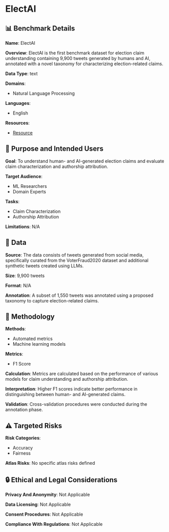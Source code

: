 # ElectAI

## 📊 Benchmark Details

**Name**: ElectAI

**Overview**: ElectAI is the first benchmark dataset for election claim understanding containing 9,900 tweets generated by humans and AI, annotated with a novel taxonomy for characterizing election-related claims.

**Data Type**: text

**Domains**:
- Natural Language Processing

**Languages**:
- English

**Resources**:
- [Resource](https://languagetechnologylab.github.io/ElectAI/)

## 🎯 Purpose and Intended Users

**Goal**: To understand human- and AI-generated election claims and evaluate claim characterization and authorship attribution.

**Target Audience**:
- ML Researchers
- Domain Experts

**Tasks**:
- Claim Characterization
- Authorship Attribution

**Limitations**: N/A

## 💾 Data

**Source**: The data consists of tweets generated from social media, specifically curated from the VoterFraud2020 dataset and additional synthetic tweets created using LLMs.

**Size**: 9,900 tweets

**Format**: N/A

**Annotation**: A subset of 1,550 tweets was annotated using a proposed taxonomy to capture election-related claims.

## 🔬 Methodology

**Methods**:
- Automated metrics
- Machine learning models

**Metrics**:
- F1 Score

**Calculation**: Metrics are calculated based on the performance of various models for claim understanding and authorship attribution.

**Interpretation**: Higher F1 scores indicate better performance in distinguishing between human- and AI-generated claims.

**Validation**: Cross-validation procedures were conducted during the annotation phase.

## ⚠️ Targeted Risks

**Risk Categories**:
- Accuracy
- Fairness

**Atlas Risks**:
No specific atlas risks defined

## 🔒 Ethical and Legal Considerations

**Privacy And Anonymity**: Not Applicable

**Data Licensing**: Not Applicable

**Consent Procedures**: Not Applicable

**Compliance With Regulations**: Not Applicable
